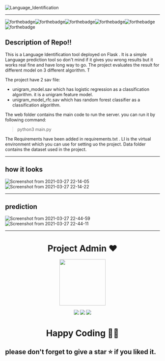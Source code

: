 ![Language_Identification](https://socialify.git.ci/honeybhardwaj/Language_Identification/image?description=1&descriptionEditable=It%20is%20a%20Lanuage%20Identifier%20%20using%20NLP.%20%20&forks=1&issues=1&language=1&owner=1&pattern=Plus&stargazers=1&theme=Light)

<hr>

![forthebadge](https://forthebadge.com/images/badges/built-with-love.svg)![forthebadge](https://forthebadge.com/images/badges/built-with-swag.svg)![forthebadge](https://forthebadge.com/images/badges/made-with-python.svg)![forthebadge](https://forthebadge.com/images/badges/open-source.svg)![forthebadge](https://forthebadge.com/images/badges/uses-css.svg)![forthebadge](https://forthebadge.com/images/badges/uses-html.svg)

## Description of Repo!!
This is a Language Identification tool deployed on Flask . It is a simple Language prediction tool so don't mind if it gives you wrong results but it works real fine and have long way to go. The project evaluates the result for different model on 3 different algorithm. T

The project have 2 sav file:
- unigram_model.sav which has logistic regression as a classification algorithm. it is a unigram feature model.
- unigram_model_rfc.sav which has random forest classifier as a classification algorithm.

The web folder contains the main code to run the server. you can run it by following command:
> python3 main.py

The Requirements have been added in requirements.txt . LI is the virtual environment which you can use for setting uo the project.
Data folder contains the dataset used in the project.

<hr>

## how it looks
![Screenshot from 2021-03-27 22-14-05](https://user-images.githubusercontent.com/51120790/112727946-e824a680-8f4a-11eb-8076-e48fbdeb77e4.png)
![Screenshot from 2021-03-27 22-14-22](https://user-images.githubusercontent.com/51120790/112727944-e6f37980-8f4a-11eb-9da0-1d28fa2df672.png)

<hr>

## prediction 

![Screenshot from 2021-03-27 22-44-59](https://user-images.githubusercontent.com/51120790/112728643-499a4480-8f4e-11eb-816d-f225313f2a62.png)
![Screenshot from 2021-03-27 22-44-11](https://user-images.githubusercontent.com/51120790/112728649-4b640800-8f4e-11eb-8386-6f051c72dd1b.png)


<hr>

<h1 align=center> Project Admin ❤️ </h1>
<p align="center">
  <a href="https://github.com/honeybhardwaj"><img src="https://user-images.githubusercontent.com/51120790/112728813-11dfcc80-8f4f-11eb-8398-5864bd390546.png" width=150px height=150px /></a> 
    
<p align="center">
  <img src="https://img.shields.io/badge/honeyhardwj%20-%230077B5.svg?&style=for-the-badge&logo=linkedin&logoColor=white"/>  <img src="https://img.shields.io/badge/honeybhardwaj%20-%231DA1F2.svg?&style=for-the-badge&logo=github&logoColor=black"/> <img src="https://img.shields.io/badge/honney_bhardwaj%20-%23E4405F.svg?&style=for-the-badge&logo=Instagram&logoColor=white"/>                                                                                      

<h1 align=center>Happy Coding 👨‍💻 </h1>

## please don't forget to give a star ⭐ if you liked it.
